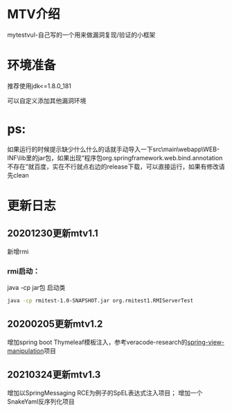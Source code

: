 # MTV介绍
mytestvul-自己写的一个用来做漏洞复现/验证的小框架
# 环境准备
推荐使用jdk<=1.8.0_181

可以自定义添加其他漏洞环境
# ps:
如果运行的时候提示缺少什么什么的话就手动导入一下src\main\webapp\WEB-INF\lib里的jar包，如果出现“程序包org.springframework.web.bind.annotation不存在”就百度，实在不行就点右边的release下载，可以直接运行，如果有修改请先clean
# 更新日志
## 20201230更新mtv1.1
新增rmi
### rmi启动：
java -cp jar包 启动类
```bash
java -cp rmitest-1.0-SNAPSHOT.jar org.rmitest1.RMIServerTest
```
## 20200205更新mtv1.2
增加spring boot Thymeleaf模板注入，参考veracode-research的[spring-view-manipulation](https://github.com/veracode-research/spring-view-manipulation "spring-view-manipulation")项目

## 20210324更新mtv1.3
增加以SpringMessaging RCE为例子的SpEL表达式注入项目；
增加一个SnakeYaml反序列化项目
